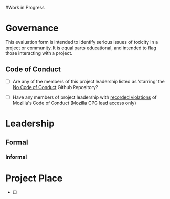 #Work in Progress

# Governance

This evaluation form is intended to identify serious issues of toxicity in a project or community.  It is equal parts educational, and intended to flag those interacting with a project.


## Code of Conduct

- [ ] Are any of the members of this project leadership listed as 'starring' the [No Code of Conduct](https://github.com/domgetter/NCoC/stargazers) Github Repository?
- [ ] Have any members of project leadership with [recorded violations]( TBD) of Mozilla's Code of Conduct (Mozilla CPG lead access only)


# Leadership

## Formal

### Informal

# Project Place

- [ ] 
